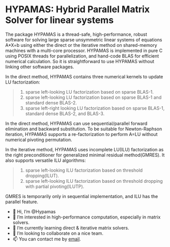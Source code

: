 HYPAMAS: Hybrid Parallel Matrix Solver for linear systems
=======
The package HYPAMAS is a thread-safe, high-performance, robust software for solving large sparse unsymmetric linear systems of equations A*X=b using either the direct or the iterative method on shared-memory machines with a multi-core processor. HYPAMAS is implemented in pure C using POSIX threads for parallelization, and hand-code BLAS for efficient numerical calculation.  So it is straightforward to use HYPAMAS without linking other software packages.

In the direct method, HYPAMAS contains three numerical kernels to update LU factorization:
>1) sparse left-looking LU factorization based on sparse BLAS-1.  
>2) sparse left-looking LU factorization based on sparse BLAS-1 and standard dense BLAS-2.  
>3) sparse left-right looking LU factorization based on sparse BLAS-1, standard dense BLAS-2, and BLAS-3.  
  
In the direct method, HYPAMAS can use sequential/parallel forward elimination and backward substitution. To be suitable for Newton-Raphson iteration, HYPAMAS supports a re-factorization to perform A=LU without numerical pivoting permutation.

In the iterative method, HYPAMAS uses incomplete LU(ILU) factorization as the right preconditioner for generalized minimal residual method(GMRES). It also supports versatile ILU algorithms:
>1) sparse left-looking ILU factorization based on threshold dropping(ILUT).
>2) sparse left-looking ILU factorization based on threshold dropping with partial pivoting(ILUTP).  
  
GMRES is temporarily only in sequential implementation, and ILU has the parallel feature.
  
- 👋 Hi, I’m @Hypamas
- 👀 I’m interested in high-performance computation, especially in matrix solvers.
- 🌱 I’m currently learning direct & iterative matrix solvers.
- 💞️ I’m looking to collaborate on a nice team.
- 📫 You can contact me by [email](mailto:hypamas@outlook.com).

<!---
Hypamas/Hypamas is a ✨ special ✨ repository because its `README.md` (this file) appears on your GitHub profile.
You can click the Preview link to take a look at your changes.
--->
